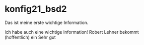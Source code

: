 # konfig21_bsd2

Das ist meine erste wichtige Information.

Ich habe auch eine wichtige Information!
Robert Lehner bekommt (hoffentlich) ein Sehr gut


